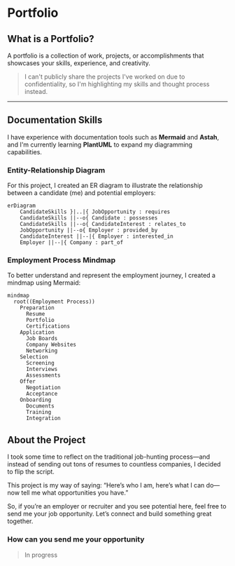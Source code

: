 # Portfolio

## What is a Portfolio?

A portfolio is a collection of work, projects, or accomplishments that showcases your skills, experience, and creativity.

> I can't publicly share the projects I've worked on due to confidentiality, so I'm highlighting my skills and thought process instead.

---

## Documentation Skills

I have experience with documentation tools such as **Mermaid** and **Astah**, and I'm currently learning **PlantUML** to expand my diagramming capabilities.

### Entity-Relationship Diagram

For this project, I created an ER diagram to illustrate the relationship between a candidate (me) and potential employers:

```mermaid
erDiagram
    CandidateSkills }|..|{ JobOpportunity : requires
    CandidateSkills ||--o{ Candidate : possesses
    CandidateSkills ||--o{ CandidateInterest : relates_to
    JobOpportunity ||--o{ Employer : provided_by
    CandidateInterest ||--|{ Employer : interested_in
    Employer ||--|{ Company : part_of
```
### Employment Process Mindmap

To better understand and represent the employment journey, I created a mindmap using Mermaid:
```
mindmap
  root((Employment Process))
    Preparation
      Resume
      Portfolio
      Certifications
    Application
      Job Boards
      Company Websites
      Networking
    Selection
      Screening
      Interviews
      Assessments
    Offer
      Negotiation
      Acceptance
    Onboarding
      Documents
      Training
      Integration
```

## About the Project

I took some time to reflect on the traditional job-hunting process—and instead of sending out tons of resumes to countless companies, I decided to flip the script.

This project is my way of saying:
“Here’s who I am, here’s what I can do—now tell me what opportunities you have.”

So, if you’re an employer or recruiter and you see potential here, feel free to send me your job opportunity. Let’s connect and build something great together.

### How can you send me your opportunity

> In progress
